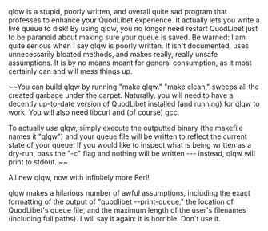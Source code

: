 qlqw is a stupid, poorly written, and overall quite sad program that professes to enhance your QuodLibet experience. It actually lets you write a live queue to disk! By using qlqw, you no longer need restart QuodLibet just to be paranoid about making sure your queue is saved. Be warned: I am quite serious when I say qlqw is poorly written. It isn't documented, uses unnecessarily bloated methods, and makes really, really unsafe assumptions. It is by no means meant for general consumption, as it most certainly can and will mess things up. 

~~You can build qlqw by running "make qlqw." "make clean," sweeps all the created garbage under the carpet. Naturally, you will need to have a decently up-to-date version of QuodLibet installed (and running) for qlqw to work. You will also need libcurl and (of course) gcc. 

To actually _use_ qlqw, simply execute the outputted binary (the makefile names it "qlqw") and your queue file will be written to reflect the current state of your queue. If you would like to inspect what is being written as a dry-run, pass the "-c" flag and nothing will be written --- instead, qlqw will print to stdout. ~~

All new qlqw, now with infinitely more Perl! 

qlqw makes a hilarious number of awful assumptions, including the exact formatting of the output of "quodlibet --print-queue," the location of QuodLibet's queue file, and the maximum length of the user's filenames (including full paths). I will say it again: it is horrible. Don't use it. 
